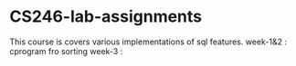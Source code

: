 # CS246-lab-assignments

This course is covers various implementations of sql features.
week-1&2 : cprogram fro sorting
week-3 :
